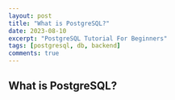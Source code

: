 ```yaml
---
layout: post
title: "What is PostgreSQL?"
date: 2023-08-10
excerpt: "PostgreSQL Tutorial For Beginners"
tags: [postgresql, db, backend]
comments: true
---
```



## What is PostgreSQL?



